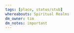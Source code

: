 ```yaml
---
tags: [place, status/stub]
whereabouts: Spiritual Realms
dm_owner: tim
dm_notes: important
---
```



